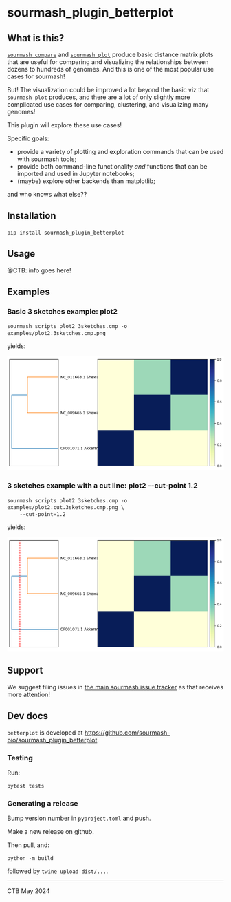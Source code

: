 # sourmash_plugin_betterplot

## What is this?

[`sourmash compare`](https://sourmash.readthedocs.io/en/latest/command-line.html#sourmash-compare-compare-many-signatures)
and
[`sourmash plot`](https://sourmash.readthedocs.io/en/latest/command-line.html#sourmash-plot-cluster-and-visualize-comparisons-of-many-signatures)
produce basic distance matrix plots that are useful for comparing and
visualizing the relationships between dozens to hundreds of
genomes. And this is one of the most popular use cases for sourmash!

But! The visualization could be improved a lot beyond the basic viz
that `sourmash plot` produces, and there are a lot of only slightly
more complicated use cases for comparing, clustering, and visualizing
many genomes!

This plugin will explore these use cases!

Specific goals:

* provide a variety of plotting and exploration commands that can be used
  with sourmash tools;
* provide both command-line functionality _and_ functions that can be
  imported and used in Jupyter notebooks;
* (maybe) explore other backends than matplotlib;

and who knows what else??

## Installation

```
pip install sourmash_plugin_betterplot
```

## Usage

@CTB: info goes here!

## Examples

### Basic 3 sketches example: plot2

```
sourmash scripts plot2 3sketches.cmp -o examples/plot2.3sketches.cmp.png
```
yields:

![basic 3-sketches example](examples/plot2.3sketches.cmp.png)

### 3 sketches example with a cut line: plot2 --cut-point 1.2

```
sourmash scripts plot2 3sketches.cmp -o examples/plot2.cut.3sketches.cmp.png \
    --cut-point=1.2
```
yields:

![3-sketches example w/cut line](examples/plot2.cut.3sketches.cmp.png)

## Support

We suggest filing issues in [the main sourmash issue tracker](https://github.com/dib-lab/sourmash/issues) as that receives more attention!

## Dev docs

`betterplot` is developed at https://github.com/sourmash-bio/sourmash_plugin_betterplot.

### Testing

Run:
```
pytest tests
```

### Generating a release

Bump version number in `pyproject.toml` and push.

Make a new release on github.

Then pull, and:

```
python -m build
```

followed by `twine upload dist/...`.

---

CTB May 2024
